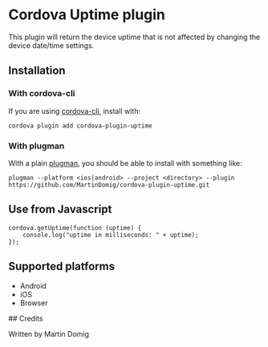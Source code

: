 # Cordova Uptime plugin

This plugin will return the device uptime that is not affected by changing the device date/time settings.

## Installation

### With cordova-cli

If you are using [cordova-cli](https://github.com/apache/cordova-cli), install
with:

    cordova plugin add cordova-plugin-uptime

### With plugman

With a plain [plugman](https://github.com/apache/cordova-plugman), you should be
able to install with something like:

    plugman --platform <ios|android> --project <directory> --plugin https://github.com/MartinDomig/cordova-plugin-uptime.git

## Use from Javascript

    cordova.getUptime(function (uptime) {
        console.log("uptime in milliseconds: " + uptime);
    });


## Supported platforms

* Android
* iOS
* Browser

## Credits

Written by Martin Domig

